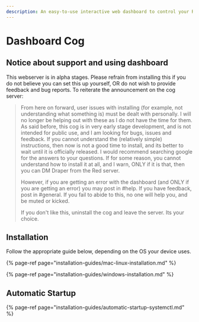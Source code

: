```yaml
---
description: An easy-to-use interactive web dashboard to control your Redbot.
---
```


# Dashboard Cog

## Notice about support and using dashboard

This webserver is in alpha stages. Please refrain from installing this if you do not believe you can set this up yourself, OR do not wish to provide feedback and bug reports. To reiterate the announcement on the cog server:

> From here on forward, user issues with installing \(for example, not understanding what something is\) must be dealt with personally. I will no longer be helping out with these as I do not have the time for them. As said before, this cog is in very early stage development, and is not intended for public use, and I am looking for bugs, issues and feedback. If you cannot understand the \(relatively simple\) instructions, then now is not a good time to install, and its better to wait until it is officially released. I would recommend searching google for the answers to your questions. If for some reason, you cannot understand how to install it at all, and I warn, ONLY if it is that, then you can DM Draper from the Red server.
>
> However, if you are getting an error with the dashboard \(and ONLY if you are getting an error\) you may post in \#help. If you have feedback, post in \#general. If you fail to abide to this, no one will help you, and be muted or kicked.
>
> If you don't like this, uninstall the cog and leave the server. Its your choice.

## Installation

Follow the appropriate guide below, depending on the OS your device uses.

{% page-ref page="installation-guides/mac-linux-installation.md" %}

{% page-ref page="installation-guides/windows-installation.md" %}

## Automatic Startup

{% page-ref page="installation-guides/automatic-startup-systemctl.md" %}



